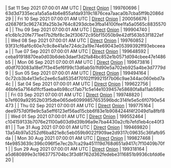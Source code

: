 | Sat 11 Sep 2021 07:00:01 AM UTC | [Direct](https://oshi.at/FBpSDt) [Onion](http://oshiatwowvdbshka.onion/FBpSDt) | 199760696 | 63d3d7335eca1a5a5a4b6e855afda9319c1876cea7aaca0b7cba5ff9b2086d29 | 
| Fri 10 Sep 2021 07:00:01 AM UTC | [Direct](https://oshi.at/apCKmb) [Onion](http://oshiatwowvdbshka.onion/apCKmb) | 200056676 | d26876f3c962743fa25b3e764c8293dcbe3fba14100fee1fa5a0565c88355704 | 
| Thu 09 Sep 2021 07:00:01 AM UTC | [Direct](https://oshi.at/KewjBf) [Onion](http://oshiatwowvdbshka.onion/KewjBf) | 199904740 | e1c6b1c20fe771ee17b2fbf8c3e2f30672c95bf15050b9e42df563b53f1822ef | 
| Wed 08 Sep 2021 07:00:01 AM UTC | [Direct](https://oshi.at/EQmJST) [Onion](http://oshiatwowvdbshka.onion/EQmJST) | 199760852 | 93f31cf6af6c60e7c9c8e41a1e724dc2a19e74e69043e05399392ff93ebceeaa | 
| Tue 07 Sep 2021 07:00:01 AM UTC | [Direct](https://oshi.at/nHDcdb) [Onion](http://oshiatwowvdbshka.onion/nHDcdb) | 199648592 | ceba91918870ea0d03b6deb3daef3d2fa84bc852e1b0571d094cbee47e1486b5 | 
| Mon 06 Sep 2021 07:00:01 AM UTC | [Direct](https://oshi.at/CdKjUp) [Onion](http://oshiatwowvdbshka.onion/CdKjUp) | 199673816 | d0df703083a18ef7f3e45ef6f99c13d6ab5b1fd90e5a702eb925a4be3d7779d9 | 
| Sun 05 Sep 2021 07:00:01 AM UTC | [Direct](https://oshi.at/AjunxT) [Onion](http://oshiatwowvdbshka.onion/AjunxT) | 199494164 | 0c72cb3b4e13e5c2ee6c5a85354f70102ff99215f7b06c9ae344ac060ebd7a4c | 
| Sat 04 Sep 2021 07:00:01 AM UTC | [Direct](https://oshi.at/poAqjL) [Onion](http://oshiatwowvdbshka.onion/poAqjL) | 199622756 | 46bfe5a7164d1fcf5aeba4b98ccf7ab71c5e14e1039457e58680fa8a11ab589c | 
| Fri 03 Sep 2021 07:00:01 AM UTC | [Direct](https://oshi.at/ANknSH) [Onion](http://oshiatwowvdbshka.onion/ANknSH) | 199748820 | b7ef609a92952b03f5dbe065de60999857653596bdc314fe5e5c6f0790e54473 | 
| Thu 02 Sep 2021 07:00:01 AM UTC | [Direct](https://oshi.at/gsrVVL) [Onion]() | 199775164 | dee9757d0f9e9c5a5eff6123ef56ad15cbb6f83e1b9084244f4f2049d1a8fbf8 | 
| Wed 01 Sep 2021 07:00:01 AM UTC | [Direct](https://oshi.at/kLJHie) [Onion](http://oshiatwowvdbshka.onion/kLJHie) | 199552464 | c104159133b7076e21100a603d9d39b96a9e7ba4430a2cfb7efd1eb4ce40f381 | 
| Tue 31 Aug 2021 07:00:01 AM UTC | [Direct](https://oshi.at/mwsUQE) [Onion](http://oshiatwowvdbshka.onion/mwsUQE) | 199469820 | 13a54b97a5252df6ba821e8c5eb059b9022f909ae2d9317c09635c36fafb95da | 
| Mon 30 Aug 2021 07:00:01 AM UTC | [Direct](https://oshi.at/gyzsxs) [Onion](http://oshiatwowvdbshka.onion/gyzsxs) | 199827468 | f4e9853639c396c096f5e7ec2b7ca29a451119d768d651a9417c7f10409b70f1 | 
| Sun 29 Aug 2021 07:00:01 AM UTC | [Direct](https://oshi.at/vpadHZ) [Onion](http://oshiatwowvdbshka.onion/vpadHZ) | 199318164 | a5d680899e3c1963775704bc3f3d8f762d362fedebe3116851b9936cbfdd6e20 | 
